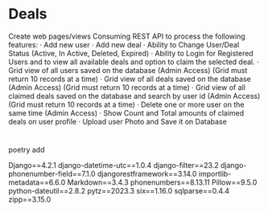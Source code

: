 # Deals
Create web pages/views Consuming REST API to process the following features:
· Add new user
· Add new deal
· Ability to Change User/Deal Status (Active, In Active, Deleted, Expired)
· Ability to Login for Registered Users and to view all available deals and option to claim the selected deal.
· Grid view of all users saved on the database (Admin Access) (Grid must return 10 records at a time)
· Grid view of all deals saved on the database (Admin Access) (Grid must return 10 records at a time)
· Grid view of all claimed deals saved on the database and search by user id (Admin Access) (Grid must return 10 
records at a time)
· Delete one or more user on the same time (Admin Access)
· Show Count and Total amounts of claimed deals on user profile 
· Upload user Photo and Save it on Database




#
poetry add 


Django==4.2.1
django-datetime-utc==1.0.4
django-filter==23.2
django-phonenumber-field==7.1.0
djangorestframework==3.14.0
importlib-metadata==6.6.0
Markdown==3.4.3
phonenumbers==8.13.11
Pillow==9.5.0
python-dateutil==2.8.2
pytz==2023.3
six==1.16.0
sqlparse==0.4.4
zipp==3.15.0